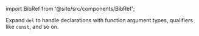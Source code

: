 import BibRef from '@site/src/components/BibRef';

Expand `del` to handle declarations with function argument
types, qualifiers like `const`, and so on. <BibRef id='KR1988' pages='p. 126'></BibRef>